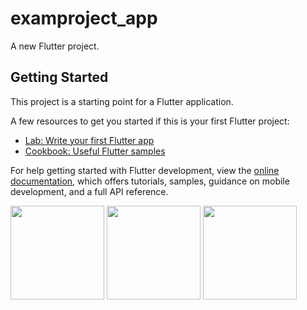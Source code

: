 # examproject_app

A new Flutter project.

## Getting Started

This project is a starting point for a Flutter application.

A few resources to get you started if this is your first Flutter project:

- [Lab: Write your first Flutter app](https://docs.flutter.dev/get-started/codelab)
- [Cookbook: Useful Flutter samples](https://docs.flutter.dev/cookbook)

For help getting started with Flutter development, view the
[online documentation](https://docs.flutter.dev/), which offers tutorials,
samples, guidance on mobile development, and a full API reference.

<p>
  <img src="https://github.com/kansarakeval/examproject_app/assets/119046853/902e2c1f-a777-4497-af4f-986267b7ef82" hight="500" width="150">
  <img src="https://github.com/kansarakeval/examproject_app/assets/119046853/aa07fca2-99fd-484f-83a9-0ef3d32e6b9a" hight="500" width="150">
  <img src="https://github.com/kansarakeval/examproject_app/assets/119046853/11457875-8e66-49db-9c37-2eff084058da" hight="500" width="150">
</p>

